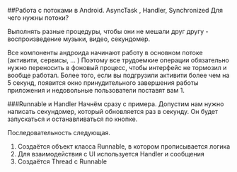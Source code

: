 ##Работа с потоками в Android. AsyncTask ,  Handler, Synchronized
Для чего нужны потоки?

Выполнять разные процедуры, чтобы они не мешали друг другу - воспроизведение музыки, видео, секундомер.

Все компоненты андроида начинают работу в основном потоке (активити, сервисы, ... ) Поэтому все трудоемкие операции обязательно нужно
переносить в фоновый процесс, чтобы интерфейс не тормозил и вообще работал. Более того, если вы подгрузили активити более чем на 5 секунд,
появится окно принудительного завершения работы приложения и недовольные пользователи поставят вам 1.

###Runnable и Handler
Начнём сразу с примера. Допустим нам нужно написать секундомер, который обновляется раз в секунду. Он будет запускаться и останавливаться
по кнопке.

Последовательность следующая.
  1. Создаётся объект класса Runnable, в котором прописывается логика
  2. Для взаимодействия с UI используется Handler и сообщения
  3. Создаётся Thread с Runnable
  


